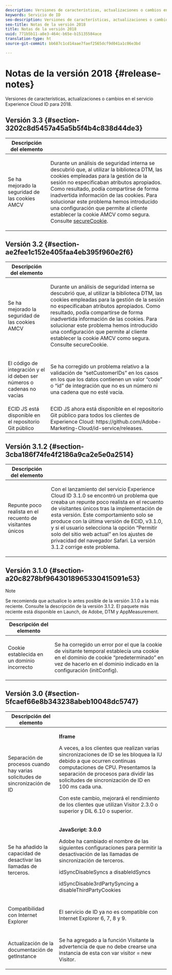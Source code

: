 ```yaml
---
description: Versiones de características, actualizaciones o cambios en el servicio Experience Cloud ID para 2018.
keywords: Servicio de ID
seo-description: Versiones de características, actualizaciones o cambios en el servicio Experience Cloud ID para 2018.
seo-title: Notas de la versión 2018
title: Notas de la versión 2018
uuid: 771b5b11-a8e3-464c-b65e-b15135584ace
translation-type: ht
source-git-commit: bb687c1cd14aae7faef2565dcf9d041a1c06e3bd

---
```



# Notas de la versión 2018 {#release-notes}

Versiones de características, actualizaciones o cambios en el servicio Experience Cloud ID para 2018.

## Versión 3.3 {#section-3202c8d5457a45a5b5f4b4c838d44de3}

<table id="table_201417BD540E4EE69911AABE9BF77509"> 
 <thead> 
  <tr> 
   <th colname="col1" class="entry"> Descripción del elemento </th> 
   <th colname="col2" class="entry"> </th> 
  </tr>
 </thead>
 <tbody> 
  <tr> 
   <td colname="col1"> <p>Se ha mejorado la seguridad de las cookies AMCV </p> </td> 
   <td colname="col2"> <p>Durante un análisis de seguridad interna se descubrió que, al utilizar la biblioteca DTM, las cookies empleadas para la gestión de la sesión no especificaban atributos apropiados. Como resultado, podía compartirse de forma inadvertida información de las cookies. Para solucionar este problema hemos introducido una configuración que permite al cliente establecer la cookie AMCV como segura. Consulte <a href="https://marketing.adobe.com/resources/help/es_ES/mcvid/mcvid-securecookie.html" format="https" scope="external">secureCookie</a>. </p> </td> 
  </tr> 
 </tbody> 
</table>

## Versión 3.2 {#section-ae2fee1c152e405faa4eb395f960e2f6}

<table id="table_6546F5C74E4742E4B5E9793BCEAB66FA"> 
 <thead> 
  <tr> 
   <th colname="col1" class="entry"> Descripción del elemento </th> 
   <th colname="col2" class="entry"> </th> 
  </tr>
 </thead>
 <tbody> 
  <tr> 
   <td colname="col1"> <p>Se ha mejorado la seguridad de las cookies AMCV </p> </td> 
   <td colname="col2"> <p>Durante un análisis de seguridad interna se descubrió que, al utilizar la biblioteca DTM, las cookies empleadas para la gestión de la sesión no especificaban atributos apropiados. Como resultado, podía compartirse de forma inadvertida información de las cookies. Para solucionar este problema hemos introducido una configuración que permite al cliente establecer la cookie AMCV como segura. Consulte secureCookie. </p> </td> 
  </tr> 
  <tr> 
   <td colname="col1"> <p>El código de integración y el id deben ser números o cadenas no vacías </p> </td> 
   <td colname="col2"> <p>Se ha corregido un problema relativo a la validación de “setCustomerIDs” en los casos en los que los datos contienen un valor “code” o “id” de integración que no es un número ni una cadena que no esté vacía. </p> </td> 
  </tr> 
  <tr> 
   <td colname="col1"> ECID JS está disponible en el repositorio Git público </td> 
   <td colname="col2"> ECID JS ahora está disponible en el repositorio Git público para todos los clientes de Experience Cloud: https://github.com/Adobe-Marketing-Cloud/id-service/releases. </td> 
  </tr> 
 </tbody> 
</table>

## Versión 3.1.2 {#section-3cba186f74fe4f2186a9ca2e5e0a2514}

<table id="table_9FA4E20C996746A2A4219C9A0F759AD1"> 
 <thead> 
  <tr> 
   <th colname="col1" class="entry"> Descripción del elemento </th> 
   <th colname="col2" class="entry"> </th> 
  </tr>
 </thead>
 <tbody> 
  <tr> 
   <td colname="col1"> <p>Repunte poco realista en el recuento de visitantes únicos </p> </td> 
   <td colname="col2"> <p>Con el lanzamiento del servicio Experience Cloud ID 3.1.0 se encontró un problema que creaba un repunte poco realista en el recuento de visitantes únicos tras la implementación de esta versión. Este comportamiento solo se produce con la última versión de ECID, v3.1.0, y si el usuario selecciona la opción “Permitir solo del sitio web actual” en los ajustes de privacidad del navegador Safari. La versión 3.1.2 corrige este problema. </p> </td> 
  </tr> 
 </tbody> 
</table>

## Versión 3.1.0 {#section-a20c8278bf9643018965330415091e53}

>[!NOTE]
>
>Se recomienda que actualice lo antes posible de la versión 3.1.0 a la más reciente. Consulte la descripción de la versión 3.1.2. El paquete más reciente está disponible en Launch, de Adobe, DTM y AppMeasurement.

<table id="table_512039AFC4D34038B8F116B71EEEE7F6"> 
 <thead> 
  <tr> 
   <th colname="col1" class="entry"> Descripción del elemento </th> 
   <th colname="col2" class="entry"> </th> 
  </tr>
 </thead>
 <tbody> 
  <tr> 
   <td colname="col1"> <p>Cookie establecida en un dominio incorrecto </p> </td> 
   <td colname="col2"> <p>Se ha corregido un error por el que la cookie de visitante temporal establecía una cookie en el dominio de cookie “predeterminado” en vez de hacerlo en el dominio indicado en la configuración (initConfig). </p> </td> 
  </tr> 
 </tbody> 
</table>

## Versión 3.0 {#section-5fcaef66e8b343238abeb10048dc5747}

<table id="table_7E9224D6CC924A2DB5119171C9DC5443"> 
 <thead> 
  <tr> 
   <th colname="col1" class="entry"> Descripción del elemento </th> 
   <th colname="col2" class="entry"> </th> 
  </tr>
 </thead>
 <tbody> 
  <tr> 
   <td colname="col1"> <p>Separación de procesos cuando hay varias solicitudes de sincronización de ID </p> </td> 
   <td colname="col2"> <p><b>Iframe</b> </p> <p>A veces, a los clientes que realizan varias sincronizaciones de ID se les bloquea la IU debido a que ocurren continuas computaciones de CPU. Presentamos la separación de procesos para dividir las solicitudes de sincronización de ID en 100 ms cada una. </p> <p>Con este cambio, mejorará el rendimiento de los clientes que utilizan Visitor 2.3.0 o superior y DIL 6.10 o superior. </p> </td> 
  </tr> 
  <tr> 
   <td colname="col1"> Se ha añadido la capacidad de desactivar las llamadas de terceros. </td> 
   <td colname="col2"> <p><b>JavaScript: 3.0.0</b> </p> <p>Adobe ha cambiado el nombre de las siguientes configuraciones para permitir la desactivación de las llamadas de sincronización de terceros. </p> <p>idSyncDisableSyncs a disableIdSyncs </p> <p>idSyncDisable3rdPartySyncing a disableThirdPartyCookies </p> </td> 
  </tr> 
  <tr> 
   <td colname="col1"> <p>Compatibilidad con Internet Explorer </p> </td> 
   <td colname="col2"> <p>El servicio de ID ya no es compatible con Internet Explorer 6, 7, 8 y 9. </p> </td> 
  </tr> 
  <tr> 
   <td colname="col1"> <p>Actualización de la documentación de getInstance </p> </td> 
   <td colname="col2"> <p>Se ha agregado a la función Visitante la advertencia de que no debe crearse una instancia de esta con var visitor = new Visitor. </p> </td> 
  </tr> 
 </tbody> 
</table>

